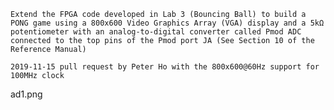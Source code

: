 

    Extend the FPGA code developed in Lab 3 (Bouncing Ball) to build a PONG game using a 800x600 Video Graphics Array (VGA) display and a 5kΩ potentiometer with an analog-to-digital converter called Pmod ADC connected to the top pins of the Pmod port JA (See Section 10 of the Reference Manual)

    2019-11-15 pull request by Peter Ho with the 800x600@60Hz support for 100MHz clock

ad1.png